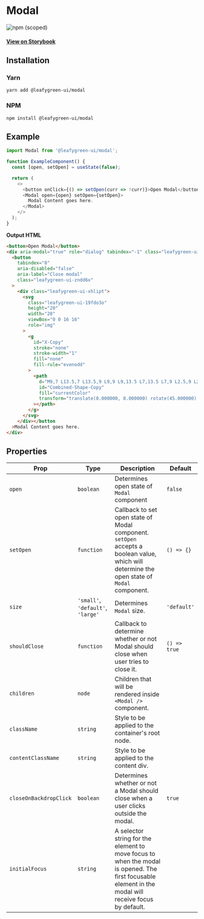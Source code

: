 # Modal

![npm (scoped)](https://img.shields.io/npm/v/@leafygreen-ui/modal.svg)

#### [View on Storybook](https://mongodb.github.io/leafygreen-ui/?path=/story/modal--default)

## Installation

### Yarn

```shell
yarn add @leafygreen-ui/modal
```

### NPM

```shell
npm install @leafygreen-ui/modal
```

## Example

```js
import Modal from '@leafygreen-ui/modal';

function ExampleComponent() {
  const [open, setOpen] = useState(false);

  return (
    <>
      <button onClick={() => setOpen(curr => !curr)}>Open Modal</button>
      <Modal open={open} setOpen={setOpen}>
        Modal Content goes here.
      </Modal>
    </>
  );
}
```

**Output HTML**

```html
<button>Open Modal</button>
<div aria-modal="true" role="dialog" tabindex="-1" class="leafygreen-ui-2e4yhj">
  <button
    tabindex="0"
    aria-disabled="false"
    aria-label="Close modal"
    class="leafygreen-ui-zndd6x"
  >
    <div class="leafygreen-ui-xhlipt">
      <svg
        class="leafygreen-ui-19fdo3o"
        height="20"
        width="20"
        viewBox="0 0 16 16"
        role="img"
      >
        <g
          id="X-Copy"
          stroke="none"
          stroke-width="1"
          fill="none"
          fill-rule="evenodd"
        >
          <path
            d="M9,7 L13.5,7 L13.5,9 L9,9 L9,13.5 L7,13.5 L7,9 L2.5,9 L2.5,7 L7,7 L7,2.5 L9,2.5 L9,7 Z"
            id="Combined-Shape-Copy"
            fill="currentColor"
            transform="translate(8.000000, 8.000000) rotate(45.000000) translate(-8.000000, -8.000000) "
          ></path>
        </g>
      </svg>
    </div></button
  >Modal Content goes here.
</div>
```

## Properties

| Prop                   | Type                              | Description                                                                                                                                          | Default      |
| ---------------------- | --------------------------------- | ---------------------------------------------------------------------------------------------------------------------------------------------------- | ------------ |
| `open`                 | `boolean`                         | Determines open state of `Modal` component                                                                                                           | `false`      |
| `setOpen`              | `function`                        | Callback to set open state of Modal component. `setOpen` accepts a boolean value, which will determine the open state of `Modal` component.          | `() => {}`   |
| `size`                 | `'small'`, `'default'`, `'large'` | Determines `Modal` size.                                                                                                                             | `'default'`  |
| `shouldClose`          | `function`                        | Callback to determine whether or not Modal should close when user tries to close it.                                                                 | `() => true` |
| `children`             | `node`                            | Children that will be rendered inside `<Modal />` component.                                                                                         |              |
| `className`            | `string`                          | Style to be applied to the container's root node.                                                                                                    |              |
| `contentClassName`     | `string`                          | Style to be applied to the content div.                                                                                                              |              |
| `closeOnBackdropClick` | `boolean`                         | Determines whether or not a Modal should close when a user clicks outside the modal.                                                                 | `true`       |
| `initialFocus`         | `string`                          | A selector string for the element to move focus to when the modal is opened. The first focusable element in the modal will receive focus by default. |              |
